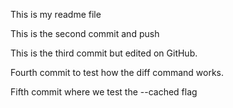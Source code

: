 This is my readme file


This is the second commit and push

This is the third commit but edited on GitHub.

Fourth commit to test how the diff command works.

Fifth commit where we test the --cached flag
